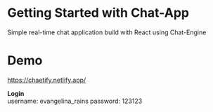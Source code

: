 # Getting Started with Chat-App

Simple real-time chat application build with React using Chat-Engine

# Demo
https://chaetify.netlify.app/

<strong>Login</strong><br>
username: evangelina_rains
password: 123123
